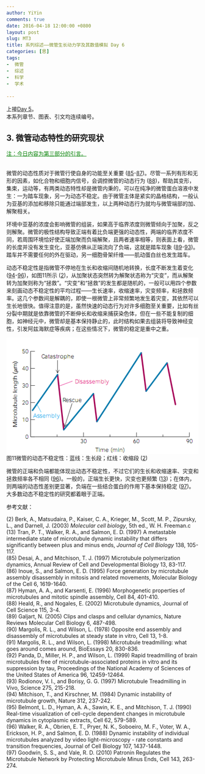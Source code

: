 ```yaml
---
author: YiYin
comments: true
date: 2016-04-18 12:00:00 +0800
layout: post
slug: MT3
title: 系列综述——微管生长动力学及其数值模拟 Day 6
categories: [思]
tags:
-  微管
-  综述
-  科学
-  学术

---
```


上接[Day 5](http://whyhow.github.io/2016/04/16/mt2-2-2.html)。<br/>
本系列章节、图表、引文均连续编号。

## 3. 微管动态特性的研究现状

<div style="color:#008000"><ins>注：今日内容为第三部分的引言。</ins></div><br/>

微管的动态性质对于微管行使自身的功能至关重要 (<a href="#r85">85</a>-<a href="#r87">87</a>)。尽管一系列有形和无形的因素，如化合物和细胞内信号，会调控微管的动态行为 (<a href="#r88">88</a>)，帮助其变形，集束，运动等，有两类动态特性却是微管内秉的，可以在纯净的微管蛋白溶液中发生：一为踏车现象，另一为动态不稳定。由于微管主体是紧实的晶格结构，一般认为亚基的添加和移除只能通过端部发生，以上两种动态行为就均与微管端部的加、解聚相关。

环境中亚基的浓度会影响微管的组装，如果高于临界浓度则微管倾向于加聚，反之则解聚。微管的极性结构导致正端有着比负端更强的动态性，两端的临界浓度不同，若周围环境恰好使正端加聚而负端解聚，且两者速率相等，则表面上看，微管的长度并没有发生变化，亚基仿佛从正端流向了负端，这就是踏车现象 (<a href="#r89">89</a>-<a href="#r93">93</a>)。踏车并不需要任何的外在驱动，另一细胞骨架纤维——肌动蛋白丝也发生踏车。

动态不稳定性是指微管不停地在生长和收缩间随机地转换，长度不断发生着变化 (<a href="#r94">94</a>-<a href="#r96">96</a>)，如图11所示 (<a href="#r2">2</a>)，从加聚状态突然转为解聚状态称为“灾变”，而从解聚转为加聚则称为“拯救”。“灾变”和“拯救”的发生都是随机的，一般可以用四个参数来刻画动态不稳定性的平均过程——生长速率，收缩速率，灾变频率，和拯救频率。这几个参数间是解耦的，即使一根微管上非常频繁地发生着灾变，其依然可以生长地很快。值得注意的是，虽然快速的动态行为对许多细胞至关重要，比如有丝分裂中期就是依靠微管的不断伸长和收缩来捕获染色体，但在一些不能复制的细胞，如神经元中，微管却是基本保持静止的，此时结构如果去组装将导致神经变性，引发阿兹海默症等疾病；在这些情况下，微管的稳定是重中之重。

<div class="figure"><img src="/public/images/microtubule/image096.png" align="middle"><div class="caption"><span class="fignum">图11</span>微管的动态不稳定性：蓝线：生长段；红线：收缩段 (<a href="#r2">2</a>)</div></div>

微管的正端和负端都能体现出动态不稳定性，不过它们的生长和收缩速率、灾变和拯救频率各不相同 (<a href="#r96">96</a>)。一般的，正端生长更快，灾变也更频繁 (<a href="#r13">13</a>)；在体内，则两端的动态性差别更显著，负端在一些结合蛋白的作用下基本保持稳定 (<a href="#r97">97</a>)。大多数动态不稳定性的研究都着眼于正端。


参考文献：

<a name="r2"></a>(2) Berk, A., Matsudaira, P., Kaiser, C. A., Krieger, M., Scott, M. P., Zipursky, L., and Darnell, J. (2003) *Molecular cell biology*, 5th ed., W. H. Freeman.c<br/>
<a name="r13"></a>(13) Tran, P. T., Walker, R. A., and Salmon, E. D. (1997) A metastable intermediate state of microtubule dynamic instability that differs significantly between plus and minus ends, *Journal of Cell Biology* 138, 105-117.<br/>
<a name="r85"></a>(85) Desai, A., and Mitchison, T. J. (1997) Microtubule polymerization dynamics, Annual Review of Cell and Developmental Biology 13, 83-117.<br/>
<a name="r86"></a>(86) Inoue, S., and Salmon, E. D. (1995) Force generation by microtubule assembly disassembly in mitosis and related movements, Molecular Biology of the Cell 6, 1619-1640.<br/>
<a name="r87"></a>(87) Hyman, A. A., and Karsenti, E. (1996) Morphogenetic properties of microtubules and mitotic spindle assembly, Cell 84, 401-410.<br/>
<a name="r88"></a>(88) Heald, R., and Nogales, E. (2002) Microtubule dynamics, Journal of Cell Science 115, 3-4.<br/>
<a name="r89"></a>(89) Galjart, N. (2005) Clips and clasps and cellular dynamics, Nature Reviews Molecular Cell Biology 6, 487-498.<br/>
<a name="r90"></a>(90) Margolis, R. L., and Wilson, L. (1978) Opposite end assembly and disassembly of microtubules at steady state in vitro, Cell 13, 1-8.<br/>
<a name="r91"></a>(91) Margolis, R. L., and Wilson, L. (1998) Microtubule treadmilling: what goes around comes around, BioEssays 20, 830-836.<br/>
<a name="r92"></a>(92) Panda, D., Miller, H. P., and Wilson, L. (1999) Rapid treadmilling of brain microtubules free of microtubule-associated proteins in vitro and its suppression by tau, Proceedings of the National Academy of Sciences of the United States of America 96, 12459-12464.<br/>
<a name="r93"></a>(93) Rodionov, V. I., and Borisy, G. G. (1997) Microtubule Treadmilling in Vivo, Science 275, 215-218.<br/>
<a name="r94"></a>(94) Mitchison, T., and Kirschner, M. (1984) Dynamic instability of microtubule growth, Nature 312, 237-242.<br/>
<a name="r95"></a>(95) Belmont, L. D., Hyman, A. A., Sawin, K. E., and Mitchison, T. J. (1990) Real-time visualization of cell-cycle dependent changes in microtubule dynamics in cytoplasmic extracts, Cell 62, 579-589.<br/>
<a name="r96"></a>(96) Walker, R. A., Obrien, E. T., Pryer, N. K., Soboeiro, M. F., Voter, W. A., Erickson, H. P., and Salmon, E. D. (1988) Dynamic instability of individual microtubules analyzed by video light-microscopy - rate constants and transition frequencies, Journal of Cell Biology 107, 1437-1448.<br/>
<a name="r97"></a>(97) Goodwin, S. S., and Vale, R. D. (2010) Patronin Regulates the Microtubule Network by Protecting Microtubule Minus Ends, Cell 143, 263-274.<br/>

